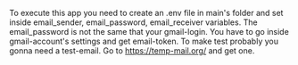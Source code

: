 To execute this app you need to create an .env file in main's folder and 
set inside email_sender, email_password, email_receiver variables.
The email_password is not the same that your gmail-login. You have to
go inside gmail-account's settings and get email-token.
To make test probably you gonna need a test-email. Go to https://temp-mail.org/ and get one.